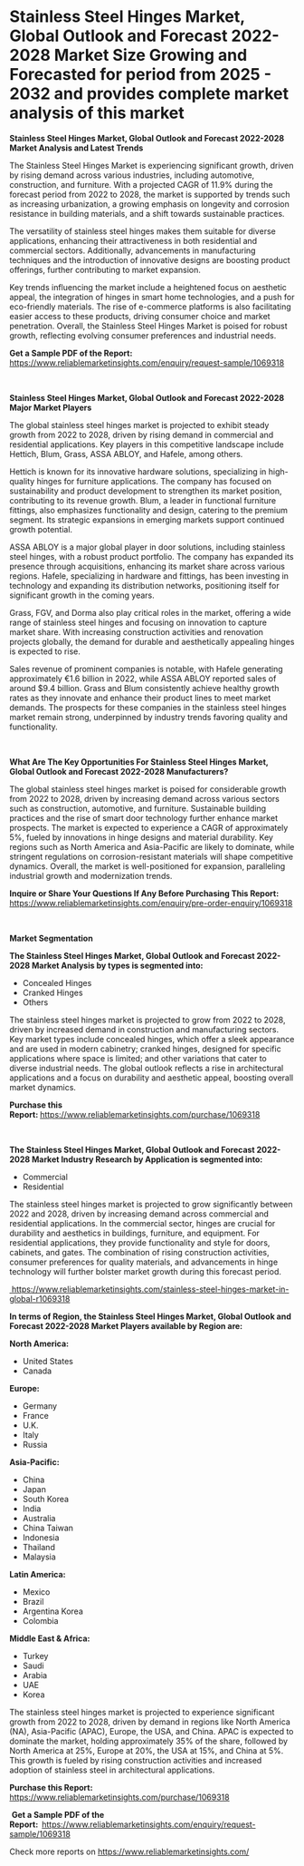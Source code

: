 <p><h1>Stainless Steel Hinges Market, Global Outlook and Forecast 2022-2028 Market Size Growing and Forecasted for period from 2025 - 2032 and provides complete market analysis of this market</h1></p><p><strong>Stainless Steel Hinges Market, Global Outlook and Forecast 2022-2028 Market Analysis and Latest Trends</strong></p>
<p><p>The Stainless Steel Hinges Market is experiencing significant growth, driven by rising demand across various industries, including automotive, construction, and furniture. With a projected CAGR of 11.9% during the forecast period from 2022 to 2028, the market is supported by trends such as increasing urbanization, a growing emphasis on longevity and corrosion resistance in building materials, and a shift towards sustainable practices. </p><p>The versatility of stainless steel hinges makes them suitable for diverse applications, enhancing their attractiveness in both residential and commercial sectors. Additionally, advancements in manufacturing techniques and the introduction of innovative designs are boosting product offerings, further contributing to market expansion. </p><p>Key trends influencing the market include a heightened focus on aesthetic appeal, the integration of hinges in smart home technologies, and a push for eco-friendly materials. The rise of e-commerce platforms is also facilitating easier access to these products, driving consumer choice and market penetration. Overall, the Stainless Steel Hinges Market is poised for robust growth, reflecting evolving consumer preferences and industrial needs.</p></p>
<p><strong>Get a Sample PDF of the Report:&nbsp;</strong> <a href="https://www.reliablemarketinsights.com/enquiry/request-sample/1069318?utm_campaign=3498&utm_medium=2&utm_source=Github&utm_content=ia&utm_term=21032025&utm_id=stainless-steel-hinges-market-global-outlook-and-forecast-2022-2028">https://www.reliablemarketinsights.com/enquiry/request-sample/1069318</a></p>
<p>&nbsp;</p>
<p><strong>Stainless Steel Hinges Market, Global Outlook and Forecast 2022-2028 Major Market Players</strong></p>
<p><p>The global stainless steel hinges market is projected to exhibit steady growth from 2022 to 2028, driven by rising demand in commercial and residential applications. Key players in this competitive landscape include Hettich, Blum, Grass, ASSA ABLOY, and Hafele, among others.</p><p>Hettich is known for its innovative hardware solutions, specializing in high-quality hinges for furniture applications. The company has focused on sustainability and product development to strengthen its market position, contributing to its revenue growth. Blum, a leader in functional furniture fittings, also emphasizes functionality and design, catering to the premium segment. Its strategic expansions in emerging markets support continued growth potential.</p><p>ASSA ABLOY is a major global player in door solutions, including stainless steel hinges, with a robust product portfolio. The company has expanded its presence through acquisitions, enhancing its market share across various regions. Hafele, specializing in hardware and fittings, has been investing in technology and expanding its distribution networks, positioning itself for significant growth in the coming years.</p><p>Grass, FGV, and Dorma also play critical roles in the market, offering a wide range of stainless steel hinges and focusing on innovation to capture market share. With increasing construction activities and renovation projects globally, the demand for durable and aesthetically appealing hinges is expected to rise.</p><p>Sales revenue of prominent companies is notable, with Hafele generating approximately €1.6 billion in 2022, while ASSA ABLOY reported sales of around $9.4 billion. Grass and Blum consistently achieve healthy growth rates as they innovate and enhance their product lines to meet market demands. The prospects for these companies in the stainless steel hinges market remain strong, underpinned by industry trends favoring quality and functionality.</p></p>
<p>&nbsp;</p>
<p><strong>What Are The Key Opportunities For Stainless Steel Hinges Market, Global Outlook and Forecast 2022-2028 Manufacturers?</strong></p>
<p><p>The global stainless steel hinges market is poised for considerable growth from 2022 to 2028, driven by increasing demand across various sectors such as construction, automotive, and furniture. Sustainable building practices and the rise of smart door technology further enhance market prospects. The market is expected to experience a CAGR of approximately 5%, fueled by innovations in hinge designs and material durability. Key regions such as North America and Asia-Pacific are likely to dominate, while stringent regulations on corrosion-resistant materials will shape competitive dynamics. Overall, the market is well-positioned for expansion, paralleling industrial growth and modernization trends.</p></p>
<p><strong>Inquire or Share Your Questions If Any Before Purchasing This Report:</strong> <a href="https://www.reliablemarketinsights.com/enquiry/pre-order-enquiry/1069318?utm_campaign=3498&utm_medium=2&utm_source=Github&utm_content=ia&utm_term=21032025&utm_id=stainless-steel-hinges-market-global-outlook-and-forecast-2022-2028">https://www.reliablemarketinsights.com/enquiry/pre-order-enquiry/1069318</a></p>
<p>&nbsp;</p>
<p><strong>Market Segmentation</strong></p>
<p><strong>The Stainless Steel Hinges Market, Global Outlook and Forecast 2022-2028 Market Analysis by types is segmented into:</strong></p>
<p><ul><li>Concealed Hinges</li><li>Cranked Hinges</li><li>Others</li></ul></p>
<p><p>The stainless steel hinges market is projected to grow from 2022 to 2028, driven by increased demand in construction and manufacturing sectors. Key market types include concealed hinges, which offer a sleek appearance and are used in modern cabinetry; cranked hinges, designed for specific applications where space is limited; and other variations that cater to diverse industrial needs. The global outlook reflects a rise in architectural applications and a focus on durability and aesthetic appeal, boosting overall market dynamics.</p></p>
<p><strong>Purchase this Report:&nbsp;</strong><a href="https://www.reliablemarketinsights.com/purchase/1069318?utm_campaign=3498&utm_medium=2&utm_source=Github&utm_content=ia&utm_term=21032025&utm_id=stainless-steel-hinges-market-global-outlook-and-forecast-2022-2028">https://www.reliablemarketinsights.com/purchase/1069318</a></p>
<p>&nbsp;</p>
<p><strong>The Stainless Steel Hinges Market, Global Outlook and Forecast 2022-2028 Market Industry Research by Application is segmented into:</strong></p>
<p><ul><li>Commercial</li><li>Residential</li></ul></p>
<p><p>The stainless steel hinges market is projected to grow significantly between 2022 and 2028, driven by increasing demand across commercial and residential applications. In the commercial sector, hinges are crucial for durability and aesthetics in buildings, furniture, and equipment. For residential applications, they provide functionality and style for doors, cabinets, and gates. The combination of rising construction activities, consumer preferences for quality materials, and advancements in hinge technology will further bolster market growth during this forecast period.</p></p>
<p><a href="https://www.reliablemarketinsights.com/stainless-steel-hinges-market-in-global-r1069318?utm_campaign=3498&utm_medium=2&utm_source=Github&utm_content=ia&utm_term=21032025&utm_id=stainless-steel-hinges-market-global-outlook-and-forecast-2022-2028">&nbsp;https://www.reliablemarketinsights.com/stainless-steel-hinges-market-in-global-r1069318</a></p>
<p><strong>In terms of Region, the Stainless Steel Hinges Market, Global Outlook and Forecast 2022-2028 Market Players available by Region are:</strong></p>
<p>
    <p> <strong> North America: </strong>
        <ul>
            <li>United States</li>
            <li>Canada</li>
        </ul>
        </p> 
    <p> <strong> Europe: </strong>
        <ul>
            <li>Germany</li>
            <li>France</li>
            <li>U.K.</li>
            <li>Italy</li>
            <li>Russia</li>
        </ul>
        </p> 
    <p> <strong> Asia-Pacific: </strong>
        <ul>
            <li>China</li>
            <li>Japan</li>
            <li>South Korea</li>
            <li>India</li>
            <li>Australia</li>
            <li>China Taiwan</li>
            <li>Indonesia</li>
            <li>Thailand</li>
            <li>Malaysia</li>
        </ul>
        </p> 
    <p> <strong> Latin America: </strong>
        <ul>
            <li>Mexico</li>
            <li>Brazil</li>
            <li>Argentina Korea</li>
            <li>Colombia</li>
        </ul>
        </p> 
    <p> <strong> Middle East & Africa: </strong>
        <ul>
            <li>Turkey</li>
            <li>Saudi</li>
            <li>Arabia</li>
            <li>UAE</li>
            <li>Korea</li>
        </ul>
    </p>
    </p>
<p><p>The stainless steel hinges market is projected to experience significant growth from 2022 to 2028, driven by demand in regions like North America (NA), Asia-Pacific (APAC), Europe, the USA, and China. APAC is expected to dominate the market, holding approximately 35% of the share, followed by North America at 25%, Europe at 20%, the USA at 15%, and China at 5%. This growth is fueled by rising construction activities and increased adoption of stainless steel in architectural applications.</p></p>
<p><strong>Purchase this Report: </strong><a href="https://www.reliablemarketinsights.com/purchase/1069318?utm_campaign=3498&utm_medium=2&utm_source=Github&utm_content=ia&utm_term=21032025&utm_id=stainless-steel-hinges-market-global-outlook-and-forecast-2022-2028">https://www.reliablemarketinsights.com/purchase/1069318</a></p>
<p>&nbsp;<strong>Get a Sample PDF of the Report:&nbsp;&nbsp;</strong><a href="https://www.reliablemarketinsights.com/enquiry/request-sample/1069318?utm_campaign=3498&utm_medium=2&utm_source=Github&utm_content=ia&utm_term=21032025&utm_id=stainless-steel-hinges-market-global-outlook-and-forecast-2022-2028">https://www.reliablemarketinsights.com/enquiry/request-sample/1069318</a></p>
<p><strong></strong></p>
<p>Check more reports on <a href="https://www.reliablemarketinsights.com/?utm_campaign=3498&utm_medium=2&utm_source=Github&utm_content=ia&utm_term=21032025&utm_id=stainless-steel-hinges-market-global-outlook-and-forecast-2022-2028">https://www.reliablemarketinsights.com/</a></p>